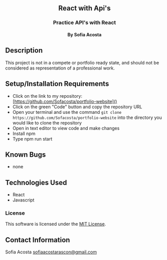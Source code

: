 <div align="center">

## React with Api's

</div>

<h3 align="center">Practice API's with React </h3>
<h4 align="center"> By Sofia Acosta</h4>

## Description
This project is not in a compete or portfolio ready state, and should not be considered as representation of a professional work.  

## Setup/Installation Requirements
- Click on the link to my repository: [https://github.com/Sofacosta/portfolio-website]()
- Click on the green "Code" button and copy the repository URL
- Open your terminal and use the command `git clone https://github.com/Sofacosta/portfolio-website` into the directory you would like to clone the repository
- Open in text editor to view code and make changes
- Install npm
- Type npm run start

## Known Bugs
- none

## Technologies Used

- React
- Javascript

### License

This software is licensed under the [MIT License](https://choosealicense.com/licenses/mit/).

## Contact Information 
Sofia Acosta sofiaacostarascon@gmail.com
